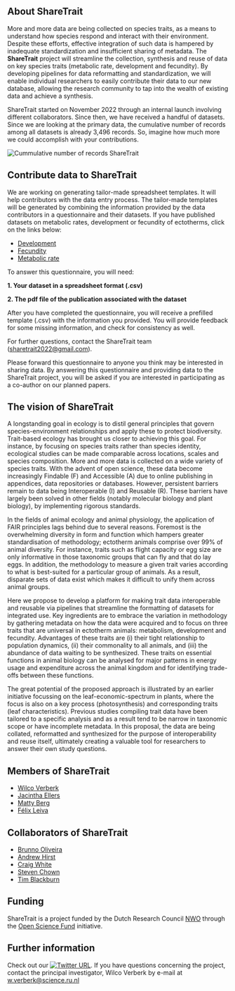 ## About ShareTrait
More and more data are being collected on species traits, as a means to understand how species respond and interact with their environment. Despite these
efforts, effective integration of such data is hampered by inadequate standardization and insufficient sharing of metadata. The **ShareTrait** project will streamline the collection, synthesis and reuse of data on key species traits (metabolic rate, development and fecundity). By developing pipelines for data reformatting and standardization, we will enable individual researchers to easily contribute their data to our new database, allowing the research community to tap into the wealth of existing data and achieve a synthesis. 

ShareTrait started on November 2022 through an internal launch involving different collaborators. Since then, we have received a handful of datasets. Since we are looking at the primary data, the cumulative number of records among all datasets is already 3,496 records. So, imagine how much more we could accomplish with your contributions.

![Cummulative number of records ShareTrait](https://user-images.githubusercontent.com/107040957/207043922-8081b86d-d903-4b6a-8925-e90175f72e95.png)

## Contribute data to ShareTrait
We are working on generating tailor-made spreadsheet templates. It will help contributors with the data entry process. The tailor-made templates will be generated by combining the information provided by the data contributors in a questionnaire and their datasets. If you have published datasets on metabolic rates, development or fecundity of ectotherms, click on the links below:

- [Development](https://forms.gle/tcw2khNVHPs5L3jM8)
- [Fecundity](https://forms.gle/LTLnU6BpwAVoKL2J8)
- [Metabolic rate](https://forms.gle/ghkJPZrCDv6gmn5CA)

To answer this questionnaire, you will need:

__1. Your dataset in a spreadsheet format (.csv)__

__2. The pdf file of the publication associated with the dataset__

After you have completed the questionnaire, you will receive a prefilled template (.csv) with the information you provided. You will provide feedback for some missing information, and check for consistency as well.

For further questions, contact the ShareTrait team (sharetrait2022@gmail.com). 

Please forward this questionnaire to anyone you think may be interested in sharing data. By answering this questionnaire and providing data to the ShareTrait project, you will be asked if you are interested in participating as a co-author on our planned papers.

## The vision of ShareTrait
A longstanding goal in ecology is to distil general principles that govern species-environment relationships and apply these to protect biodiversity. Trait-based ecology has brought us closer to achieving this goal. For instance, by focusing on species traits rather than species identity, ecological studies can be made comparable across locations, scales and species composition. More and more data is collected on a wide variety of species traits. With the advent of open science, these data become increasingly Findable (F) and Accessible (A) due to online publishing in appendices, data repositories or databases. However, persistent barriers remain to data being Interoperable (I) and Reusable (R). These barriers have largely been solved in other fields (notably molecular biology and plant biology), by implementing rigorous standards.

In the fields of animal ecology and animal physiology, the application of FAIR principles lags behind due to several reasons. Foremost is the overwhelming diversity in form and function which hampers greater standardisation of methodology; ectotherm animals comprise over 99% of animal diversity. For instance, traits such as flight capacity or egg size are only informative in those taxonomic groups that can fly and that do lay eggs. In addition, the methodology to measure a given trait varies according to what is best-suited for a particular group of animals. As a result, disparate sets of data exist which makes it difficult to unify them across animal groups.

Here we propose to develop a platform for making trait data interoperable and reusable via pipelines that streamline the formatting of datasets for integrated use. Key ingredients are to embrace the variation in methodology by gathering metadata on how the data were acquired and to focus on three traits that are universal in ectotherm animals: metabolism, development and fecundity. Advantages of these traits are (i) their tight relationship to population dynamics, (ii) their commonality to all animals, and (iii) the abundance of data waiting to be synthesized. These traits on essential functions in animal biology can be analysed for major patterns in energy usage and expenditure across the animal kingdom and for identifying trade-offs between these functions.

The great potential of the proposed approach is illustrated by an earlier initiative focussing on the leaf-economic-spectrum in plants, where the focus is also on a key process (photosynthesis) and corresponding traits (leaf characteristics). Previous studies compiling trait data have been tailored to a specific analysis and as a result tend to be narrow in taxonomic scope or have incomplete metadata. In this proposal, the data are being collated, reformatted and synthesized for the purpose of interoperability and reuse itself, ultimately creating a valuable tool for researchers to answer their own study questions.

## Members of ShareTrait

- [Wilco Verberk](https://www.ru.nl/personen/verberk-w/) 
- [Jacintha Ellers](https://www.amsterdamecology.nl/principal-investigators/jacintha-ellers/)
- [Matty Berg](https://research.vu.nl/en/persons/matty-berg)
- [Félix Leiva](https://github.com/felixpleiva)

## Collaborators of ShareTrait

- [Brunno Oliveira](https://oliveirabrunno.wordpress.com/)
- [Andrew Hirst](https://www.ntu.ac.uk/staff-profiles/animal-rural-environmental-sciences/andrew-hirst)
- [Craig White](https://evolutionaryphysiology.com/lab-members/craig-white/)
- [Steven Chown](https://chownlab.com/prof-steven-chown/)
- [Tim Blackburn](https://tblackburn4.wixsite.com/blackburninvasion)


## Funding
ShareTrait is a project funded by the Dutch Research Council [NWO](https://www.nwo.nl/en) through the [Open Science Fund](https://www.nwo.nl/en/researchprogrammes/open-science/open-science-fund) initiative.

## Further information
Check out our [![Twitter URL](https://img.shields.io/twitter/url/https/twitter.com/share.svg?style=social&label=Follow%20%40share_trait)](https://twitter.com/share_trait). If you have questions concerning the project, contact the principal investigator, Wilco Verberk by e-mail at w.verberk@science.ru.nl

